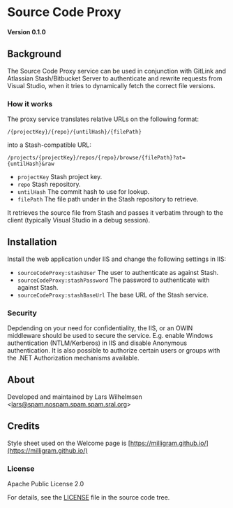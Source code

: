 ﻿# Source Code Proxy
#### Version 0.1.0

## Background

The Source Code Proxy service can be used in conjunction with GitLink and Atlassian Stash/Bitbucket Server to authenticate and rewrite requests from Visual Studio,
when it tries to dynamically fetch the correct file versions.

### How it works

The proxy service translates relative URLs on the following format:
```
/{projectKey}/{repo}/{untilHash}/{filePath}
```

into a Stash-compatible URL:

```
/projects/{projectKey}/repos/{repo}/browse/{filePath}?at={untilHash}&raw
```

* `projectKey` Stash project key.
* `repo` Stash repository.
* `untilHash` The commit hash to use for lookup.
* `filePath` The file path under in the Stash repository to retrieve.

It retrieves the source file from Stash and passes it verbatim through to the client (typically Visual Studio in a debug session).

## Installation

Install the web application under IIS and change the following settings in IIS:

* `sourceCodeProxy:stashUser` The user to authenticate as against Stash.
* `sourceCodeProxy:stashPassword` The password to authenticate with against Stash.
* `sourceCodeProxy:stashBaseUrl` The base URL of the Stash service.

### Security

Depdending on your need for confidentiality, the IIS, or an OWIN middleware should be used to secure the service.
E.g. enable Windows authentication (NTLM/Kerberos) in IIS and disable Anonymous authentication. It is also possible
to authorize certain users or groups with the .NET Authorization mechanisms available.

## About

Developed and maintained by Lars Wilhelmsen <<lars@spam.nospam.spam.spam.sral.org>>

## Credits

Style sheet used on the Welcome page is [https://milligram.github.io/](https://milligram.github.io/)

### License

Apache Public License 2.0

For details, see the [LICENSE](LICENSE) file in the source code tree.
